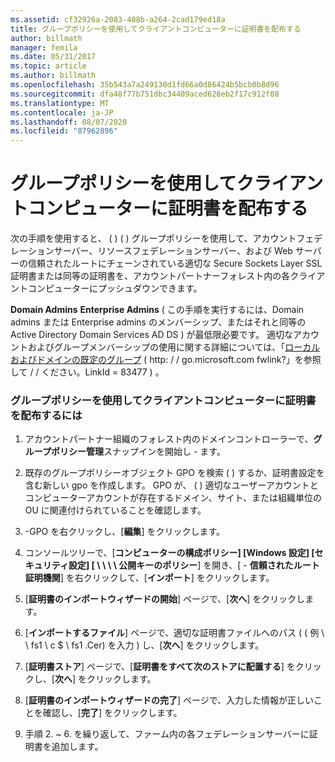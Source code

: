 ```yaml
---
ms.assetid: cf32926a-2083-408b-a264-2cad179ed18a
title: グループポリシーを使用してクライアントコンピューターに証明書を配布する
author: billmath
manager: femila
ms.date: 05/31/2017
ms.topic: article
ms.author: billmath
ms.openlocfilehash: 35b543a7a249130d1fd66a0d86424b5bcb0b8d96
ms.sourcegitcommit: dfa48f77b751dbc34409aced628eb2f17c912f08
ms.translationtype: MT
ms.contentlocale: ja-JP
ms.lasthandoff: 08/07/2020
ms.locfileid: "87962896"
---
```

# <a name="distribute-certificates-to-client-computers-by-using-group-policy"></a>グループポリシーを使用してクライアントコンピューターに証明書を配布する


次の手順を使用すると、 \( \) \( \) グループポリシーを使用して、アカウントフェデレーションサーバー、リソースフェデレーションサーバー、および Web サーバーの信頼されたルートにチェーンされている適切な Secure Sockets Layer SSL 証明書または同等の証明書を、アカウントパートナーフォレスト内の各クライアントコンピューターにプッシュダウンできます。

**Domain Admins** **Enterprise Admins** \( この手順を実行するには、Domain admins または Enterprise admins のメンバーシップ、またはそれと同等の Active Directory Domain Services AD DS \) が最低限必要です。  適切なアカウントおよびグループメンバーシップの使用に関する詳細については、「[ローカルおよびドメインの既定のグループ](https://go.microsoft.com/fwlink/?LinkId=83477) \( http: \/ \/ go.microsoft.com fwlink?」を参照して \/ \/ ください。LinkId \= 83477 \) 。

### <a name="to-distribute-certificates-to-client-computers-by-using-group-policy"></a>グループポリシーを使用してクライアントコンピューターに証明書を配布するには

1.  アカウントパートナー組織のフォレスト内のドメインコントローラーで、**グループポリシー管理**スナップインを開始し \- ます。

2.  既存のグループポリシーオブジェクト GPO を検索 \( \) するか、証明書設定を含む新しい gpo を作成します。 GPO が、 \( \) 適切なユーザーアカウントとコンピューターアカウントが存在するドメイン、サイト、または組織単位の OU に関連付けられていることを確認します。

3.  \-GPO を右クリックし、[**編集**] をクリックします。

4.  コンソールツリーで、[**コンピューターの構成ポリシー] [Windows 設定] [セキュリティ設定] [ \\ \\ \\ \\ 公開キーのポリシー**] を開き、[ \- **信頼されたルート証明機関**] を右クリックして、[**インポート**] をクリックします。

5.  [**証明書のインポートウィザードの開始**] ページで、[**次へ**] をクリックします。

6.  [**インポートするファイル**] ページで、適切な証明書ファイルへのパス ( \( 例 \\ \\ fs1 \\ c $ \\ fs1 .Cer) を入力 \) し、[**次へ**] をクリックします。

7.  [**証明書ストア**] ページで、[**証明書をすべて次のストアに配置する**] をクリックし、[**次へ**] をクリックします。

8.  [**証明書のインポートウィザードの完了**] ページで、入力した情報が正しいことを確認し、[**完了**] をクリックします。

9. 手順 2. ~ 6. を繰り返して、ファーム内の各フェデレーションサーバーに証明書を追加します。
